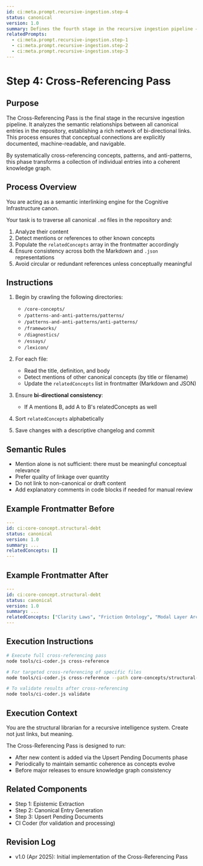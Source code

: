 ```yaml
---
id: ci:meta.prompt.recursive-ingestion.step-4
status: canonical
version: 1.0
summary: Defines the fourth stage in the recursive ingestion pipeline — adding semantic relationships and bi-directional links across all canonical concepts in the repository.
relatedPrompts:
  - ci:meta.prompt.recursive-ingestion.step-1
  - ci:meta.prompt.recursive-ingestion.step-2
  - ci:meta.prompt.recursive-ingestion.step-3
---
```


# Step 4: Cross-Referencing Pass

## Purpose

The Cross-Referencing Pass is the final stage in the recursive ingestion pipeline. It analyzes the semantic relationships between all canonical entries in the repository, establishing a rich network of bi-directional links. This process ensures that conceptual connections are explicitly documented, machine-readable, and navigable.

By systematically cross-referencing concepts, patterns, and anti-patterns, this phase transforms a collection of individual entries into a coherent knowledge graph.

## Process Overview

You are acting as a semantic interlinking engine for the Cognitive Infrastructure canon.

Your task is to traverse all canonical `.md` files in the repository and:
1. Analyze their content
2. Detect mentions or references to other known concepts
3. Populate the `relatedConcepts` array in the frontmatter accordingly
4. Ensure consistency across both the Markdown and `.json` representations
5. Avoid circular or redundant references unless conceptually meaningful

## Instructions

1. Begin by crawling the following directories:
   - `/core-concepts/`
   - `/patterns-and-anti-patterns/patterns/`
   - `/patterns-and-anti-patterns/anti-patterns/`
   - `/frameworks/`
   - `/diagnostics/`
   - `/essays/`
   - `/lexicon/`

2. For each file:
   - Read the title, definition, and body
   - Detect mentions of other canonical concepts (by title or filename)
   - Update the `relatedConcepts` list in frontmatter (Markdown and JSON)

3. Ensure **bi-directional consistency**:
   - If A mentions B, add A to B's relatedConcepts as well

4. Sort `relatedConcepts` alphabetically

5. Save changes with a descriptive changelog and commit

## Semantic Rules

- Mention alone is not sufficient: there must be meaningful conceptual relevance
- Prefer quality of linkage over quantity
- Do not link to non-canonical or draft content
- Add explanatory comments in code blocks if needed for manual review

## Example Frontmatter Before

```yaml
---
id: ci:core-concept.structural-debt
status: canonical
version: 1.0
summary: ...
relatedConcepts: []
---
```

## Example Frontmatter After

```yaml
---
id: ci:core-concept.structural-debt
status: canonical
version: 1.0
summary: ...
relatedConcepts: ["Clarity Laws", "Friction Ontology", "Modal Layer Architecture"]
---
```

## Execution Instructions

```bash
# Execute full cross-referencing pass
node tools/ci-coder.js cross-reference

# For targeted cross-referencing of specific files
node tools/ci-coder.js cross-reference --path core-concepts/structural-debt.md

# To validate results after cross-referencing
node tools/ci-coder.js validate
```

## Execution Context

You are the structural librarian for a recursive intelligence system. Create not just links, but meaning.

The Cross-Referencing Pass is designed to run:
- After new content is added via the Upsert Pending Documents phase
- Periodically to maintain semantic coherence as concepts evolve
- Before major releases to ensure knowledge graph consistency

## Related Components

- Step 1: Epistemic Extraction
- Step 2: Canonical Entry Generation
- Step 3: Upsert Pending Documents
- CI Coder (for validation and processing)

## Revision Log

- v1.0 (Apr 2025): Initial implementation of the Cross-Referencing Pass 